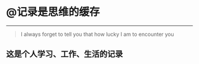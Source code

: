 # @记录是思维的缓存
---

> I always forget to tell you that how lucky I am to encounter you


## 这是个人学习、工作、生活的记录




